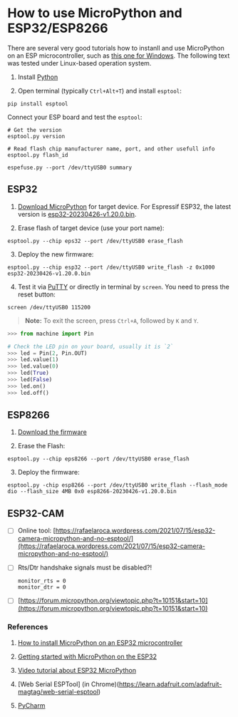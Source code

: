 # How to use MicroPython and ESP32/ESP8266

There are several very good tutorials how to instanll and use MicroPython on an ESP microcontroller, such as [this one for Windows](https://pythonforundergradengineers.com/how-to-install-micropython-on-an-esp32.html). The following text was tested under Linux-based operation system.

1. Install [Python](https://www.python.org/downloads/)

2. Open terminal (typically `Ctrl+Alt+T`) and install `esptool`:

  ```shell
  pip install esptool
  ```

  Connect your ESP board and test the `esptool`:

  ```shell
  # Get the version
  esptool.py version

  # Read flash chip manufacturer name, port, and other usefull info
  esptool.py flash_id

  espefuse.py --port /dev/ttyUSB0 summary
  ```

## ESP32

1. [Download MicroPython](http://micropython.org/download/) for target device. For Espressif ESP32, the latest version is [esp32-20230426-v1.20.0.bin](https://micropython.org/resources/firmware/esp32-20230426-v1.20.0.bin).

2. Erase flash of target device (use your port name):

  ```shell
  esptool.py --chip eps32 --port /dev/ttyUSB0 erase_flash
  ```

3. Deploy the new firmware:

  ```shell
  esptool.py --chip esp32 --port /dev/ttyUSB0 write_flash -z 0x1000 esp32-20230426-v1.20.0.bin
  ```

4. Test it via [PuTTY](https://putty.org/) or directly in terminal by `screen`. You need to press the reset button:

  ```shaell
  screen /dev/ttyUSB0 115200 
  ```

  > **Note:** To exit the screen, press `Ctrl+A`, followed by `K` and `Y`.

  ```python
  >>> from machine import Pin

  # Check the LED pin on your board, usually it is `2`
  >>> led = Pin(2, Pin.OUT)
  >>> led.value(1)
  >>> led.value(0)
  >>> led(True)
  >>> led(False)
  >>> led.on()
  >>> led.off()
  ```

## ESP8266

1. [Download the firmware](https://micropython.org/download/esp8266/)

2. Erase the Flash:
    
  ```shell
  esptool.py --chip eps8266 --port /dev/ttyUSB0 erase_flash
  ```
    
3. Deploy the firmware:
    
  ```shell
  esptool.py -chip esp8266 --port /dev/ttyUSB0 write_flash --flash_mode dio --flash_size 4MB 0x0 esp8266-20230426-v1.20.0.bin
  ```

## ESP32-CAM

- [ ] Online tool: [https://rafaelaroca.wordpress.com/2021/07/15/esp32-camera-micropython-and-no-esptool/](https://rafaelaroca.wordpress.com/2021/07/15/esp32-camera-micropython-and-no-esptool/)
- [ ] Rts/Dtr handshake signals must be disabled?!

  ```shell
  monitor_rts = 0
  monitor_dtr = 0
  ```

- [ ] [https://forum.micropython.org/viewtopic.php?t=10151&start=10](https://forum.micropython.org/viewtopic.php?t=10151&start=10)

### References

1. [How to install MicroPython on an ESP32 microcontroller ](https://pythonforundergradengineers.com/how-to-install-micropython-on-an-esp32.html)

2. [Getting started with MicroPython on the ESP32](https://docs.micropython.org/en/latest/esp32/tutorial/intro.html)

3. [Video tutorial about ESP32 MicroPython](https://www.youtube.com/playlist?list=PLw0SimokefZ3uWQoRsyf-gKNSs4Td-0k6)

4. [Web Serial ESPTool] (in Chrome)(https://learn.adafruit.com/adafruit-magtag/web-serial-esptool)

5. [PyCharm](https://www.youtube.com/watch?v=nnKyBhFzTmk)
